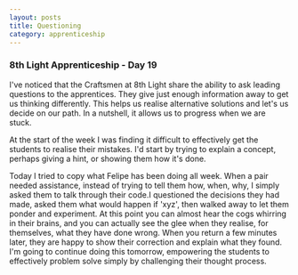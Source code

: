 ```yaml
---
layout: posts
title: Questioning
category: apprenticeship
---
```

### 8th Light Apprenticeship - Day 19


I've noticed that the Craftsmen at 8th Light share the ability to ask leading questions to the apprentices. They give just enough information away to get us thinking differently. This helps us realise alternative solutions and let's us decide on our path. In a nutshell, it allows us to progress when we are stuck.

<!--break-->

At the start of the week I was finding it difficult to effectively get the students to realise their mistakes. I'd start by trying to explain a concept, perhaps giving a hint, or showing them how it's done.

Today I tried to copy what Felipe has been doing all week. When a pair needed assistance, instead of trying to tell them how, when, why, I simply asked them to talk through their code.I questioned the decisions they had made, asked them what would happen if 'xyz', then walked away to let them ponder and experiment. At this point you can almost hear the cogs whirring in their brains, and you can actually see the glee when they realise, for themselves, what they have done wrong. When you return a few minutes later, they are happy to show their correction and explain what they found. I'm going to continue doing this tomorrow, empowering the students to effectively problem solve simply by challenging their thought process.




